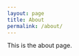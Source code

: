 ```yaml
---
layout: page
title: About
permalink: /about/
---
```


<div class="huge">
This is the about page.
</div>
